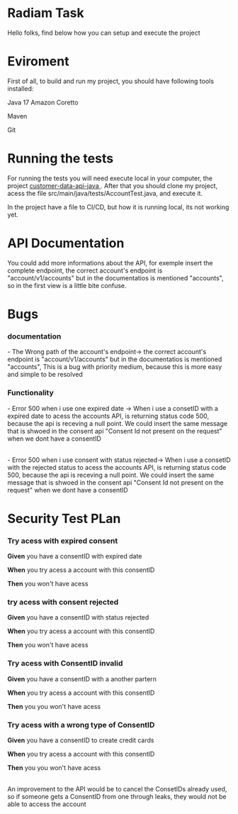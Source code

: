 # Radiam Task

Hello folks, find below how you can setup and execute the project

<h1>Eviroment</h1>
First of all, to build and run my project, you should have following tools installed:</p>
<p>Java 17 Amazon Coretto</p>
<p>Maven</p>
<p>Git</p>

<h1>Running the tests</h1>
For running the tests you will need execute local in your computer, the project <a href="https://bitbucket.org/thiagohcn/customer-data-api-java/src/master/"> customer-data-api-java </a>. After that you should clone my project, acess the file src/main/java/tests/AccountTest.java, and execute it.

In the project have a file to CI/CD, but how it is running local, its not working yet.

<h1>API Documentation</h1>
You could add more informations about the API, for exemple insert the complete endpoint, the correct account's endpoint is "account/v1/accounts" but in the documentatios is mentioned "accounts", so in the first view is a little bite confuse.

<h1>Bugs</h1>

<h3>documentation</h2>
  - The Wrong path of the account's endpoint-> the correct account's endpoint is "account/v1/accounts" but in the documentatios is mentioned "accounts", This is a bug with priority medium, because this is more easy and simple to be resolved </br>

<h3>Functionality</h3> 
- Error 500 when i use one expired date -> When i use a consetID with a expired date to acess the accounts API, is returning status code 500, because the api is receving a null point. We could insert the same message that is shwoed in the consent api "Consent Id not present on the request" when we dont have a consentID

<br>- Error 500 when i use consent with status rejected-> When i use a consetID with the rejected status to acess the accounts API, is returning status code 500, because the api is receving a null point. We could insert the same message that is shwoed in the consent api "Consent Id not present on the request" when we dont have a consentID</br>


<h1>Security Test PLan</h1>
<h3>Try acess with expired consent</h3> 
<b>Given</b> you have a consentID with expired date</p>
<b>When</b>  you try acess a account with this consentID</p>
<b>Then</b> you won't have acess</p>

<h3>try acess with consent rejected</h3> 
<b>Given</b> you have a consentID with status rejected</p>
<b>When</b> you try acess a account with this consentID</p>
<b>Then</b> you won't have acess</p>

<h3>Try acess with ConsentID invalid</h3> 
<b>Given</b> you have a consentID with a another partern</p>
<b>When</b> you try acess a account with this consentID</p>
<b>Then</b> you you won't have acess</p>

<h3>Try acess with a wrong type of ConsentID</h3> 
<b>Given</b> you have a consentID to create credit cards</p>
<b>When</b> you try acess a account with this consentID</p>
<b>Then</b> you you won't have acess</p>

<br>An improvement to the API would be to cancel the ConsetIDs already used, so if someone gets a ConsentID from one through leaks, they would not be able to access the account</br>

